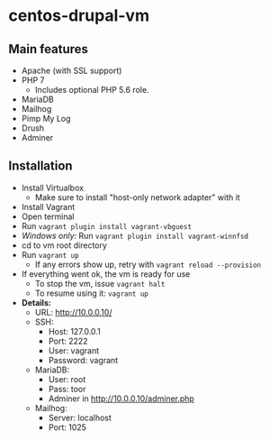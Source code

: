 # centos-drupal-vm

## Main features

  + Apache (with SSL support)
  + PHP 7
    + Includes optional PHP 5.6 role.
  + MariaDB
  + Mailhog
  + Pimp My Log
  + Drush
  + Adminer

## Installation

  + Install Virtualbox
    + Make sure to install "host-only network adapter" with it
  + Install Vagrant
  + Open terminal
  + Run `vagrant plugin install vagrant-vbguest`
  + _Windows only:_ Run `vagrant plugin install vagrant-winnfsd`
  + cd to vm root directory
  + Run `vagrant up`
    + If any errors show up, retry with `vagrant reload --provision`
  + If everything went ok, the vm is ready for use
    + To stop the vm, issue `vagrant halt`
    + To resume using it: `vagrant up`
  + **Details:**
    + URL: http://10.0.0.10/
    + SSH:
      + Host: 127.0.0.1
      + Port: 2222
      + User: vagrant
      + Password: vagrant
    + MariaDB:
      + User: root
      + Pass: toor
      + Adminer in http://10.0.0.10/adminer.php
    + Mailhog:
      + Server: localhost
      + Port: 1025